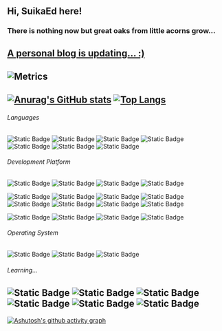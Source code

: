 ## Hi, SuikaEd here!  
### There is nothing now but great oaks from little acorns grow...  
[A personal blog is updating... :)](https://suikaed.github.io/)  
-------
![Metrics](https://metrics.lecoq.io/SuikaEd?template=classic&base.community=0&base.repositories=0&base.metadata=0&isocalendar=1&base=header%2C%20activity%2C%20community%2C%20repositories%2C%20metadata&base.indepth=false&base.hireable=false&base.skip=false&isocalendar=false&isocalendar.duration=half-year&config.timezone=Asia%2FShanghai)  
-------
[![Anurag's GitHub stats](https://github-readme-stats.vercel.app/api?username=SuikaEd&count_private=true&theme=bear&count_private=true)](https://github.com/SuikaEd/github-readme-stats)
[![Top Langs](https://github-readme-stats.vercel.app/api/top-langs/?username=SuikaEd&layout=compact&theme=bear&hide=scss,shaderlab&count_private=true)](https://github.com/SuikaEd/github-readme-stats)  
-------
###### Languages  
![Static Badge](https://img.shields.io/badge/Python-3776AB?logo=python&logoColor=FFFFFF)
![Static Badge](https://img.shields.io/badge/C%23-512BD4?logo=csharp&logoColor=FFFFFF)
![Static Badge](https://img.shields.io/badge/C%2B%2B-00599C?logo=cplusplus&logoColor=FFFFFF)
![Static Badge](https://img.shields.io/badge/Java%2FKotlin-7F52FF?logo=kotlin&logoColor=FFFFFF)
![Static Badge](https://img.shields.io/badge/HTML-E34F26?logo=html5&logoColor=FFFFFF)
![Static Badge](https://img.shields.io/badge/Markdown-000000?logo=markdown&logoColor=FFFFFF)
![Static Badge](https://img.shields.io/badge/VHDL-ED1C24?logo=amd&logoColor=FFFFFF)  

###### Development Platform  
![Static Badge](https://img.shields.io/badge/GitHub-181717?logo=github&logoColor=FFFFFF)
![Static Badge](https://img.shields.io/badge/Gitee-C71D23?logo=gitee&logoColor=FFFFFF)
![Static Badge](https://img.shields.io/badge/Notion-000000?logo=notion&logoColor=FFFFFF)
![Static Badge](https://img.shields.io/badge/Trello-0052CC?logo=trello&logoColor=FFFFFF)  

![Static Badge](https://img.shields.io/badge/MATLAB-000000?logo=matrix&logoColor=FFFFFF)
![Static Badge](https://img.shields.io/badge/Unity-FFFFFF?logo=unity&logoColor=000000)
![Static Badge](https://img.shields.io/badge/KeilStudioCloud-03234B?logo=stmicroelectronics&logoColor=FFFFFF)
![Static Badge](https://img.shields.io/badge/PyCharm-000000?logo=pycharm&logoColor=FFFFFF)
![Static Badge](https://img.shields.io/badge/Anaconda-44A833?logo=anaconda&logoColor=FFFFFF)
![Static Badge](https://img.shields.io/badge/XCode-147EFB?logo=xcode&logoColor=FFFFFF)
![Static Badge](https://img.shields.io/badge/VisualStudio-5C2D91?logo=visualstudio&logoColor=FFFFFF)
![Static Badge](https://img.shields.io/badge/AndroidStudio-3DDC84?logo=androidstudio&logoColor=FFFFFF)  

![Static Badge](https://img.shields.io/badge/DreamWeaver-FF61F6?logo=adobedreamweaver&logoColor=FFFFFF)
![Static Badge](https://img.shields.io/badge/LightRoomClassic-31A8FF?logo=adobelightroomclassic&logoColor=FFFFFF)
![Static Badge](https://img.shields.io/badge/AffinityPhoto-7E4DD2?logo=affinityphoto&logoColor=FFFFFF)
![Static Badge](https://img.shields.io/badge/PremierePro-9999FF?logo=adobepremierepro&logoColor=FFFFFF)  

###### Operating System  
![Static Badge](https://img.shields.io/badge/Ubuntu-E95420?logo=ubuntu&logoColor=FFFFFF)
![Static Badge](https://img.shields.io/badge/MacOS-000000?logo=apple&logoColor=FFFFFF)
![Static Badge](https://img.shields.io/badge/Windows10-0078D4?logo=windows10&logoColor=FFFFFF)  
###### Learning...  
![Static Badge](https://img.shields.io/badge/ML&AI-EE4C2C?logo=pytorch&logoColor=FFFFFF)
![Static Badge](https://img.shields.io/badge/JavaScript-F7DF1E?logo=javascript&logoColor=FFFFFF)
![Static Badge](https://img.shields.io/badge/CSS-1572B6?logo=css3&logoColor=FFFFFF)
![Static Badge](https://img.shields.io/badge/Lua-2C2D72?logo=lua&logoColor=FFFFFF)
![Static Badge](https://img.shields.io/badge/Rust-000000?logo=rust&logoColor=FFFFFF)
![Static Badge](https://img.shields.io/badge/Sketch-F7B500?logo=sketch&logoColor=FFFFFF)  
-------
[![Ashutosh's github activity graph](https://github-readme-activity-graph.vercel.app/graph?username=SuikaEd&theme=react-dark&height=400&hide_border=true)](https://github.com/SuikaEd/github-readme-activity-graph)
<!--
**SuikaEd/SuikaEd** is a ✨ _special_ ✨ repository because its `README.md` (this file) appears on your GitHub profile.

Here are some ideas to get you started:

- 🔭 I’m currently working on ...
- 🌱 I’m currently learning ...
- 👯 I’m looking to collaborate on ...
- 🤔 I’m looking for help with ...
- 💬 Ask me about ...
- 📫 How to reach me: ...
- 😄 Pronouns: ...
- ⚡ Fun fact: ...
-->
